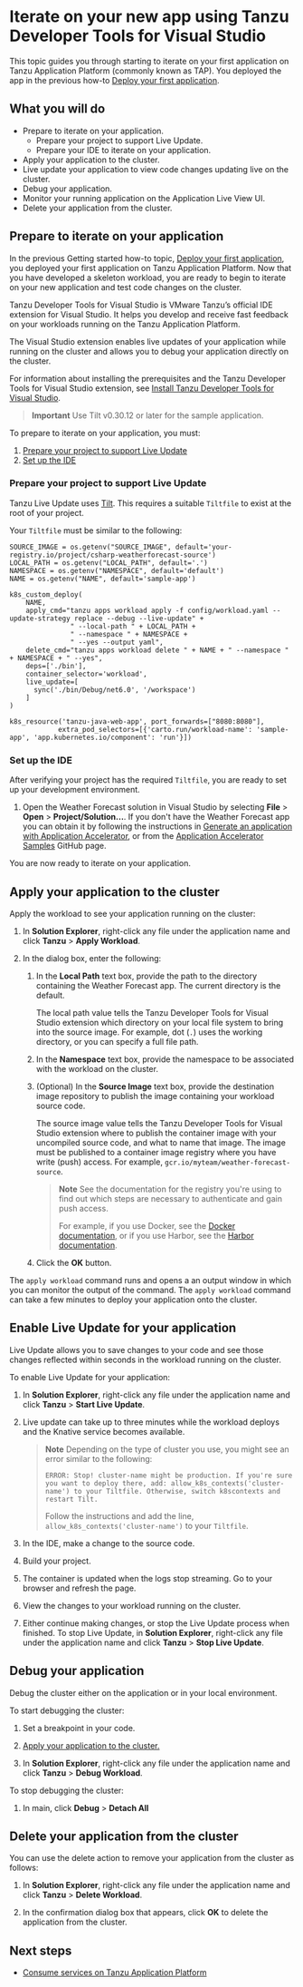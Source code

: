 # Iterate on your new app using Tanzu Developer Tools for Visual Studio

This topic guides you through starting to iterate on your first application on
Tanzu Application Platform (commonly known as TAP).
You deployed the app in the previous how-to [Deploy your first application](deploy-first-app.hbs.md).

## <a id="you-will"></a>What you will do

- Prepare to iterate on your application.
  - Prepare your project to support Live Update.
  - Prepare your IDE to iterate on your application.
- Apply your application to the cluster.
- Live update your application to view code changes updating live on the cluster.
- Debug your application.
- Monitor your running application on the Application Live View UI.
- Delete your application from the cluster.

## <a id="prepare-to-iterate"></a>Prepare to iterate on your application

In the previous Getting started how-to topic, [Deploy your first application](deploy-first-app.hbs.md),
you deployed your first application on Tanzu Application Platform.
Now that you have developed a skeleton workload, you are ready to begin to iterate on your new
application and test code changes on the cluster.

Tanzu Developer Tools for Visual Studio is VMware Tanzu’s official IDE extension for Visual Studio.
It helps you develop and receive fast feedback on your workloads running on the Tanzu Application Platform.

The Visual Studio extension enables live updates of your application while running on the cluster
and allows you to debug your application directly on the cluster.

For information about installing the prerequisites and the Tanzu Developer Tools for Visual Studio extension,
see [Install Tanzu Developer Tools for Visual Studio](../vs-extension/install.hbs.md).

> **Important** Use Tilt v0.30.12 or later for the sample application.

To prepare to iterate on your application, you must:

1. [Prepare your project to support Live Update](#prepare-live-update)
1. [Set up the IDE](#set-up-ide)

### <a id="prepare-live-update"></a>Prepare your project to support Live Update

Tanzu Live Update uses [Tilt](https://tilt.dev/). This requires a suitable
`Tiltfile` to exist at the root of your project.

Your `Tiltfile` must be similar to the following:

```starlark
SOURCE_IMAGE = os.getenv("SOURCE_IMAGE", default='your-registry.io/project/csharp-weatherforecast-source')
LOCAL_PATH = os.getenv("LOCAL_PATH", default='.')
NAMESPACE = os.getenv("NAMESPACE", default='default')
NAME = os.getenv("NAME", default='sample-app')

k8s_custom_deploy(
    NAME,
    apply_cmd="tanzu apps workload apply -f config/workload.yaml --update-strategy replace --debug --live-update" +
               " --local-path " + LOCAL_PATH +
               " --namespace " + NAMESPACE +
               " --yes --output yaml",
    delete_cmd="tanzu apps workload delete " + NAME + " --namespace " + NAMESPACE + " --yes",
    deps=['./bin'],
    container_selector='workload',
    live_update=[
      sync('./bin/Debug/net6.0', '/workspace')
    ]
)

k8s_resource('tanzu-java-web-app', port_forwards=["8080:8080"],
            extra_pod_selectors=[{'carto.run/workload-name': 'sample-app', 'app.kubernetes.io/component': 'run'}])
```

### <a id="set-up-ide"></a>Set up the IDE

After verifying your project has the required `Tiltfile`,
you are ready to set up your development environment.

1. Open the Weather Forecast solution in Visual Studio by selecting **File** > **Open** > **Project/Solution...**.
   If you don't have the Weather Forecast app you can obtain it by following the instructions in
   [Generate an application with Application Accelerator](generate-first-app.html), or from the
   [Application Accelerator Samples](https://github.com/vmware-tanzu/application-accelerator-samples)
   GitHub page.

You are now ready to iterate on your application.

## <a id="apply-your-app"></a>Apply your application to the cluster

Apply the workload to see your application running on the cluster:

1. In **Solution Explorer**, right-click any file under the application name and click **Tanzu** > **Apply Workload**.

1. In the dialog box, enter the following:

   1. In the **Local Path** text box, provide the path to the directory containing the Weather Forecast app.
      The current directory is the default.

      The local path value tells the Tanzu Developer Tools for Visual Studio extension which directory
      on your local file system to bring into the source image.
      For example, dot (`.`) uses the working directory, or you can specify a full file path.

   1. In the **Namespace** text box, provide the namespace to be associated with the workload
      on the cluster.

   1. (Optional) In the **Source Image** text box, provide the destination image repository to publish the
      image containing your workload source code.

      The source image value tells the Tanzu Developer Tools for Visual Studio extension where to publish
      the container image with your uncompiled source code, and what to name that image.
      The image must be published to a container image registry where you have write (push) access.
      For example, `gcr.io/myteam/weather-forecast-source`.

      > **Note** See the documentation for the registry you're using to find out which steps are
      > necessary to authenticate and gain push access.
      >
      > For example, if you use Docker, see the [Docker documentation](https://docs.docker.com/engine/reference/commandline/login/),
      > or if you use Harbor, see the [Harbor documentation](https://goharbor.io/docs/1.10/working-with-projects/working-with-images/pulling-pushing-images/).

   1. Click the **OK** button.

The `apply workload` command runs and opens a an output window in which you can monitor the output of the command.
The `apply workload` command can take a few minutes to deploy your application onto the cluster.

## <a id="live-update-your-app"></a>Enable Live Update for your application

Live Update allows you to save changes to your code and see those changes reflected within seconds
in the workload running on the cluster.

To enable Live Update for your application:

1. In **Solution Explorer**, right-click any file under the application name and click **Tanzu** > **Start Live Update**.

1. Live update can take up to three minutes while the workload deploys and the Knative service becomes available.

   >**Note** Depending on the type of cluster you use, you might see an error similar to the following:
   >
   >`ERROR: Stop! cluster-name might be production.
   >If you're sure you want to deploy there, add:
   >allow_k8s_contexts('cluster-name')
   >to your Tiltfile. Otherwise, switch k8scontexts and restart Tilt.`
   >
   >Follow the instructions and add the line, `allow_k8s_contexts('cluster-name')` to your `Tiltfile`.

1. In the IDE, make a change to the source code.

1. Build your project.

1. The container is updated when the logs stop streaming. Go to your browser and refresh the page.

1. View the changes to your workload running on the cluster.

1. Either continue making changes, or stop the Live Update process when finished.
   To stop Live Update, in **Solution Explorer**, right-click any file under the application name
   and click **Tanzu** > **Stop Live Update**.

## <a id="debug-your-app"></a>Debug your application

Debug the cluster either on the application or in your local environment.

To start debugging the cluster:

1. Set a breakpoint in your code.

1. [Apply your application to the cluster.](#apply-your-app)

1. In **Solution Explorer**, right-click any file under the application name  and click **Tanzu** > **Debug Workload**.

To stop debugging the cluster:

1. In main, click **Debug** > **Detach All**

## <a id="delete-your-app"></a>Delete your application from the cluster

You can use the delete action to remove your application from the cluster as follows:

1. In **Solution Explorer**, right-click any file under the application name and click **Tanzu** > **Delete Workload**.

1. In the confirmation dialog box that appears, click **OK** to delete the application from the cluster.

## <a id="next-steps"></a> Next steps

- [Consume services on Tanzu Application Platform](consume-services.md)
